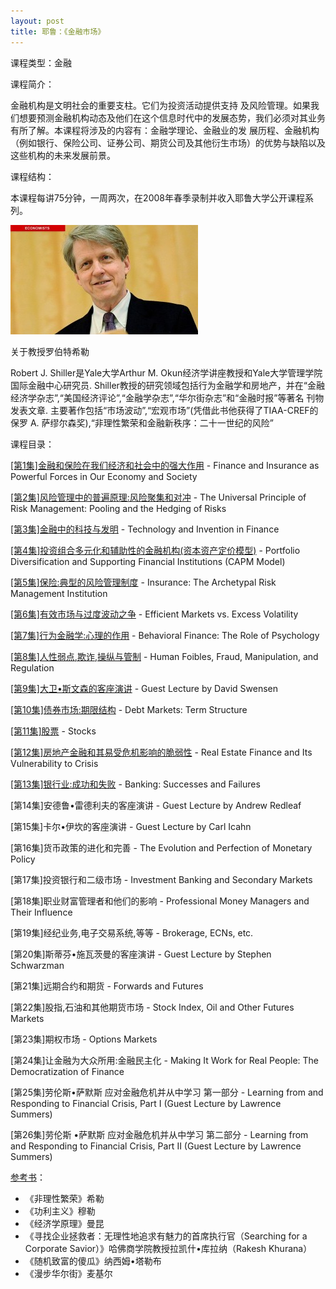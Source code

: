 ```yaml
---
layout: post
title: 耶鲁：《金融市场》
---
```

课程类型：金融

课程简介：

金融机构是文明社会的重要支柱。它们为投资活动提供支持 及风险管理。如果我们想要预测金融机构动态及他们在这个信息时代中的发展态势，我们必须对其业务有所了解。本课程将涉及的内容有：金融学理论、金融业的发 展历程、金融机构（例如银行、保险公司、证券公司、期货公司及其他衍生市场）的优势与缺陷以及这些机构的未来发展前景。

课程结构：

本课程每讲75分钟，一周两次，在2008年春季录制并收入耶鲁大学公开课程系列。

<img class="cover" alt="afa4db6183f1f27904fe52e54e1be08ebeb969f9" src="/images/2013/03/afa4db6183f1f27904fe52e54e1be08ebeb969f9-300x175.jpg" width="300" height="175" />

关于教授罗伯特希勒

Robert J. Shiller是Yale大学Arthur M. Okun经济学讲座教授和Yale大学管理学院国际金融中心研究员. Shiller教授的研究领域包括行为金融学和房地产，并在“金融经济学杂志”,“美国经济评论”,“金融学杂志”,“华尔街杂志”和“金融时报”等著名 刊物发表文章. 主要著作包括“市场波动”,“宏观市场”(凭借此书他获得了TIAA-CREF的保罗 A. 萨缪尔森奖),“非理性繁荣和金融新秩序：二十一世纪的风险”

课程目录：

<a title="耶鲁：《金融市场》第1课" href="/2013/03/18/yale-financial-market-lesson-1.html" target="_blank">[第1集]金融和保险在我们经济和社会中的强大作用</a> - Finance and Insurance as Powerful Forces in Our Economy and Society

<a title="耶鲁：《金融市场》第2课" href="/2013/03/18/yale-financial-market-lesson-2.html" target="_blank">[第2集]风险管理中的普遍原理:风险聚集和对冲</a> - The Universal Principle of Risk Management: Pooling and the Hedging of Risks

<a title="耶鲁：《金融市场》第3课" href="/2013/03/18/yale-financial-market-lesson-3.html" target="_blank">[第3集]金融中的科技与发明</a> - Technology and Invention in Finance

<a href="/2013/03/18/yale-financial-market-lesson-4.html" title="耶鲁：《金融市场》第4课" target="_blank">[第4集]投资组合多元化和辅助性的金融机构(资本资产定价模型)</a> - Portfolio Diversification and Supporting Financial Institutions (CAPM Model)

<a href="/2013/03/18/yale-financial-market-lesson-5.html" title="耶鲁：《金融市场》第5课" target="_blank">[第5集]保险:典型的风险管理制度</a> - Insurance: The Archetypal Risk Management Institution

<a href="/2013/03/18/yale-financial-market-lesson-6.html" title="耶鲁：《金融市场》第6课" target="_blank">[第6集]有效市场与过度波动之争</a> - Efficient Markets vs. Excess Volatility

<a href="/2013/03/18/yale-financial-market-lesson-7.html" title="耶鲁：《金融市场》第7课" target="_blank">[第7集]行为金融学:心理的作用</a> - Behavioral Finance: The Role of Psychology

<a href="/2013/03/18/yale-financial-market-lesson-8.html" title="耶鲁：《金融市场》第8课" target="_blank">[第8集]人性弱点,欺诈,操纵与管制</a> - Human Foibles, Fraud, Manipulation, and Regulation

<a href="/2013/03/18/yale-financial-market-lesson-9.html" title="耶鲁：《金融市场》第9课" target="_blank">[第9集]大卫•斯文森的客座演讲</a> - Guest Lecture by David Swensen

<a href="/2013/03/18/yale-financial-market-lesson-10.html" title="耶鲁：《金融市场》第10课" target="_blank">[第10集]债券市场:期限结构</a> - Debt Markets: Term Structure

<a href="/2013/03/18/yale-financial-market-lesson-11.html" title="耶鲁：《金融市场》第11课" target="_blank">[第11集]股票</a> - Stocks

<a href="/2013/03/18/yale-financial-market-lesson-12.html" title="耶鲁：《金融市场》第12课" target="_blank">[第12集]房地产金融和其易受危机影响的脆弱性</a> - Real Estate Finance and Its Vulnerability to Crisis

<a href="/2013/03/18/yale-financial-market-lesson-13.html" title="耶鲁：《金融市场》第13课" target="_blank">[第13集]银行业:成功和失败</a> - Banking: Successes and Failures

[第14集]安德鲁•雷德利夫的客座演讲 - Guest Lecture by Andrew Redleaf

[第15集]卡尔•伊坎的客座演讲 - Guest Lecture by Carl Icahn

[第16集]货币政策的进化和完善 - The Evolution and Perfection of Monetary Policy

[第17集]投资银行和二级市场 - Investment Banking and Secondary Markets

[第18集]职业财富管理者和他们的影响 - Professional Money Managers and Their Influence

[第19集]经纪业务,电子交易系统,等等 - Brokerage, ECNs, etc.

[第20集]斯蒂芬•施瓦茨曼的客座演讲 - Guest Lecture by Stephen Schwarzman

[第21集]远期合约和期货 - Forwards and Futures

[第22集]股指,石油和其他期货市场 - Stock Index, Oil and Other Futures Markets

[第23集]期权市场 - Options Markets

[第24集]让金融为大众所用:金融民主化 - Making It Work for Real People: The Democratization of Finance

[第25集]劳伦斯•萨默斯 应对金融危机并从中学习 第一部分 - Learning from and Responding to Financial Crisis, Part I (Guest Lecture by Lawrence Summers)

[第26集]劳伦斯 •萨默斯 应对金融危机并从中学习 第二部分 - Learning from and Responding to Financial Crisis, Part II (Guest Lecture by Lawrence Summers)

<a href="http://book.douban.com/doulist/1922499/" target="_blank">参考书</a>：

*  《非理性繁荣》希勒
*  《功利主义》穆勒
*  《经济学原理》曼昆
*  《寻找企业拯救者：无理性地追求有魅力的首席执行官（Searching for a Corporate Savior）》哈佛商学院教授拉凯什•库拉纳（Rakesh Khurana）
*  《随机致富的傻瓜》纳西姆•塔勒布
*  《漫步华尔街》麦基尔
